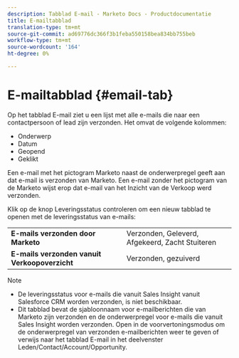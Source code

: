 ```yaml
---
description: Tabblad E-mail - Marketo Docs - Productdocumentatie
title: E-mailtabblad
translation-type: tm+mt
source-git-commit: ad69776dc366f3b1feba550158bea834bb755beb
workflow-type: tm+mt
source-wordcount: '164'
ht-degree: 0%

---
```



# E-mailtabblad {#email-tab}

Op het tabblad E-mail ziet u een lijst met alle e-mails die naar een contactpersoon of lead zijn verzonden. Het omvat de volgende kolommen:

* Onderwerp
* Datum
* Geopend
* Geklikt

Een e-mail met het pictogram Marketo naast de onderwerpregel geeft aan dat e-mail is verzonden van Marketo. Een e-mail zonder het pictogram van de Marketo wijst erop dat e-mail van het Inzicht van de Verkoop werd verzonden.

Klik op de knop Leveringsstatus controleren om een nieuw tabblad te openen met de leveringsstatus van e-mails:

<table> 
 <tbody>
  <tr>
   <td><strong>E-mails verzonden door Marketo</strong></td>
   <td>Verzonden, Geleverd, Afgekeerd, Zacht Stuiteren</td>
  </tr>
  <tr>
   <td><strong>E-mails verzonden vanuit Verkoopoverzicht</strong></td>
   <td>Verzonden, gezuiverd</td>
  </tr>
 </tbody>
</table>

>[!NOTE]
>
>* De leveringsstatus voor e-mails die vanuit Sales Insight vanuit Salesforce CRM worden verzonden, is niet beschikbaar.
>* Dit tabblad bevat de sjabloonnaam voor e-mailberichten die van Marketo zijn verzonden en de onderwerpregel voor e-mails die vanuit Sales Insight worden verzonden. Open in de voorvertoningsmodus om de onderwerpregel van verzonden e-mailberichten weer te geven of verwijs naar het tabblad E-mail in het deelvenster Leden/Contact/Account/Opportunity.

